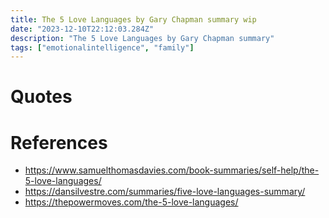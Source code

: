 ```yaml
---
title: The 5 Love Languages by Gary Chapman summary wip
date: "2023-12-10T22:12:03.284Z"
description: "The 5 Love Languages by Gary Chapman summary"
tags: ["emotionalintelligence", "family"]
---
```




# Quotes


# References
- https://www.samuelthomasdavies.com/book-summaries/self-help/the-5-love-languages/
- https://dansilvestre.com/summaries/five-love-languages-summary/
- https://thepowermoves.com/the-5-love-languages/